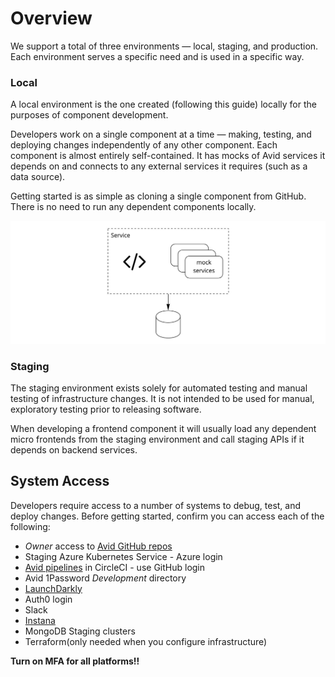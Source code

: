 # Overview

We support a total of three environments — local, staging, and production. Each environment serves a specific need and is used in a specific way.

### Local

A local environment is the one created \(following this guide\) locally for the purposes of component development. 

Developers work on a single component at a time — making, testing, and deploying changes independently of any other component. Each component is almost entirely self-contained. It has mocks of Avid services it depends on and connects to any external services it requires \(such as a data source\).   

Getting started is as simple as cloning a single component from GitHub. There is no need to run any dependent components locally.

![](../.gitbook/assets/local-development.jpg)

### Staging

The staging environment exists solely for automated testing and manual testing of infrastructure changes. It is not intended to be used for manual, exploratory testing prior to releasing software.

When developing a frontend component it will usually load any dependent micro frontends from the staging environment and call staging APIs if it depends on backend services.

## System Access

Developers require access to a number of systems to debug, test, and deploy changes. Before getting started, confirm you can access each of the following:

* _Owner_ access to [Avid GitHub repos](https://github.com/avidaml) 
* Staging Azure Kubernetes Service - Azure login
* [Avid pipelines](https://app.circleci.com/pipelines/github/avidaml) in CircleCI - use GitHub login
* Avid 1Password _Development_ directory
* [LaunchDarkly](https://app.launchdarkly.com/)
* Auth0 login
* Slack
* [Instana](https://lavender-luna0zpavv.instana.io/)
* MongoDB Staging clusters
* Terraform\(only needed when you configure infrastructure\)

**Turn on MFA for all platforms!!**

### 



